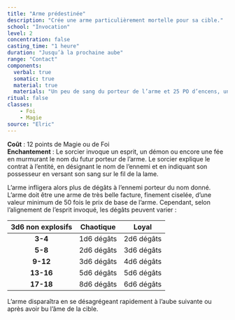 ```yaml
---
title: "Arme prédestinée"
description: "Crée une arme particulièrement mortelle pour sa cible."
school: "Invocation"
level: 2
concentration: false
casting_time: "1 heure"
duration: "Jusqu’à la prochaine aube"
range: "Contact"
components:
  verbal: true
  somatic: true
  material: true
  materials: "Un peu de sang du porteur de l’arme et 25 PO d’encens, une arme d'une valeur minimum de 50 fois le prix de base"
ritual: false
classes:
    - Foi
    - Magie
source: "Elric"
---
```

**Coût** : 12 points de Magie ou de Foi  
**Enchantement** : Le sorcier invoque un esprit, un démon ou encore une fée en murmurant le nom du futur porteur de l’arme. Le sorcier explique le contrat à l’entité, en désignant le nom de l’ennemi et en indiquant son possesseur en versant son sang sur le fil de la lame.  

L’arme infligera alors plus de dégâts à l’ennemi porteur du nom donné. L’arme doit être une arme de très belle facture, finement ciselée, d’une valeur minimum de 50 fois le prix de base de l’arme. Cependant, selon l’alignement de l’esprit invoqué, les dégâts peuvent varier :  

| 3d6 non explosifs | Chaotique | Loyal |
|:-:|:-:|:-:|
|**3-4**|1d6 dégâts|2d6 dégâts|
|**5-8**|2d6 dégâts|3d6 dégâts|
|**9-12**|3d6 dégâts|4d6 dégâts|
|**13-16**|5d6 dégâts|5d6 dégâts|
|**17-18**|8d6 dégâts|6d6 dégâts|

L’arme disparaîtra en se désagrégeant rapidement à l’aube suivante ou après avoir bu l’âme de la cible.    
